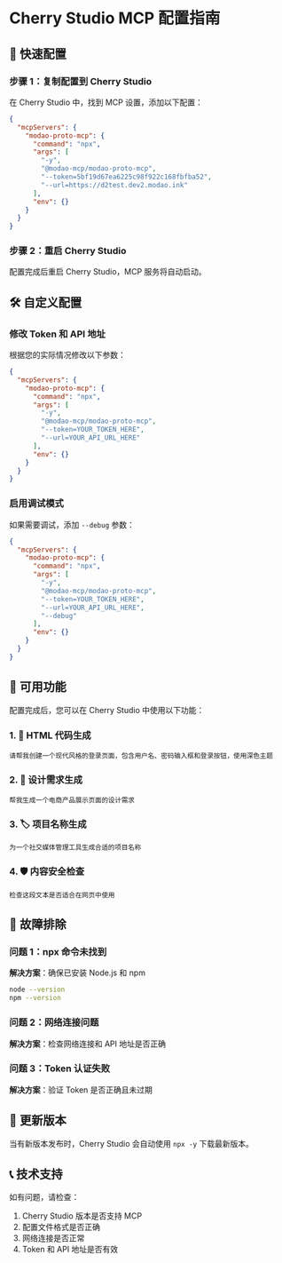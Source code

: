 # Cherry Studio MCP 配置指南

## 🚀 快速配置

### 步骤 1：复制配置到 Cherry Studio

在 Cherry Studio 中，找到 MCP 设置，添加以下配置：

```json
{
  "mcpServers": {
    "modao-proto-mcp": {
      "command": "npx",
      "args": [
        "-y",
        "@modao-mcp/modao-proto-mcp",
        "--token=5bf19d67ea6225c98f922c168fbfba52",
        "--url=https://d2test.dev2.modao.ink"
      ],
      "env": {}
    }
  }
}
```

### 步骤 2：重启 Cherry Studio

配置完成后重启 Cherry Studio，MCP 服务将自动启动。

## 🛠️ 自定义配置

### 修改 Token 和 API 地址

根据您的实际情况修改以下参数：

```json
{
  "mcpServers": {
    "modao-proto-mcp": {
      "command": "npx",
      "args": [
        "-y",
        "@modao-mcp/modao-proto-mcp",
        "--token=YOUR_TOKEN_HERE",
        "--url=YOUR_API_URL_HERE"
      ],
      "env": {}
    }
  }
}
```

### 启用调试模式

如果需要调试，添加 `--debug` 参数：

```json
{
  "mcpServers": {
    "modao-proto-mcp": {
      "command": "npx",
      "args": [
        "-y",
        "@modao-mcp/modao-proto-mcp",
        "--token=YOUR_TOKEN_HERE",
        "--url=YOUR_API_URL_HERE",
        "--debug"
      ],
      "env": {}
    }
  }
}
```

## 🎯 可用功能

配置完成后，您可以在 Cherry Studio 中使用以下功能：

### 1. 🎨 HTML 代码生成
```
请帮我创建一个现代风格的登录页面，包含用户名、密码输入框和登录按钮，使用深色主题
```

### 2. 📝 设计需求生成
```
帮我生成一个电商产品展示页面的设计需求
```

### 3. 🏷️ 项目名称生成
```
为一个社交媒体管理工具生成合适的项目名称
```

### 4. 🛡️ 内容安全检查
```
检查这段文本是否适合在网页中使用
```

## 🔧 故障排除

### 问题 1：npx 命令未找到
**解决方案**：确保已安装 Node.js 和 npm
```bash
node --version
npm --version
```

### 问题 2：网络连接问题
**解决方案**：检查网络连接和 API 地址是否正确

### 问题 3：Token 认证失败
**解决方案**：验证 Token 是否正确且未过期

## 🔄 更新版本

当有新版本发布时，Cherry Studio 会自动使用 `npx -y` 下载最新版本。

## 📞 技术支持

如有问题，请检查：
1. Cherry Studio 版本是否支持 MCP
2. 配置文件格式是否正确
3. 网络连接是否正常
4. Token 和 API 地址是否有效 